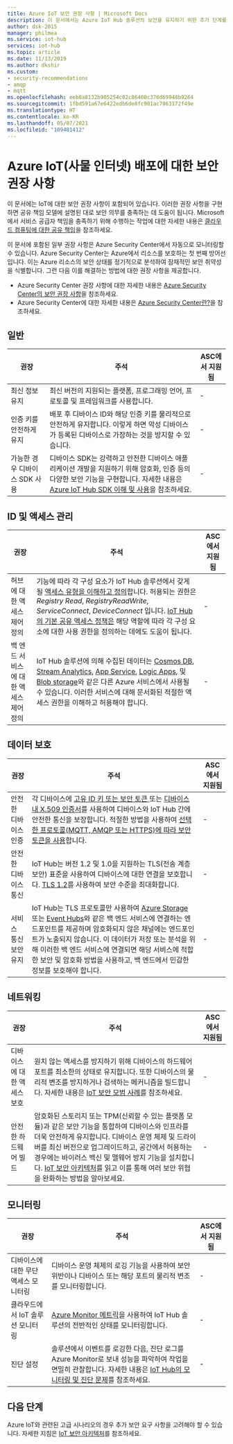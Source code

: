 ```yaml
---
title: Azure IoT 보안 권장 사항 | Microsoft Docs
description: 이 문서에서는 Azure IoT Hub 솔루션의 보안을 유지하기 위한 추가 단계를 간략히 설명합니다.
author: dsk-2015
manager: philmea
ms.service: iot-hub
services: iot-hub
ms.topic: article
ms.date: 11/13/2019
ms.author: dkshir
ms.custom:
- security-recommendations
- amqp
- mqtt
ms.openlocfilehash: eeb8a8132b905254c02c86460c376d69948b9264
ms.sourcegitcommit: 1fbd591a67e6422edb6de8fc901ac7063172f49e
ms.translationtype: HT
ms.contentlocale: ko-KR
ms.lasthandoff: 05/07/2021
ms.locfileid: "109481412"
---
```

# <a name="security-recommendations-for-azure-internet-of-things-iot-deployment"></a>Azure IoT(사물 인터넷) 배포에 대한 보안 권장 사항

이 문서에는 IoT에 대한 보안 권장 사항이 포함되어 있습니다. 이러한 권장 사항을 구현하면 공유 책임 모델에 설명된 대로 보안 의무를 충족하는 데 도움이 됩니다. Microsoft에서 서비스 공급자 책임을 충족하기 위해 수행하는 작업에 대한 자세한 내용은 [클라우드 컴퓨팅에 대한 공유 책임](https://gallery.technet.microsoft.com/Shared-Responsibilities-81d0ff91)을 참조하세요.

이 문서에 포함된 일부 권장 사항은 Azure Security Center에서 자동으로 모니터링할 수 있습니다. Azure Security Center는 Azure에서 리소스를 보호하는 첫 번째 방어선입니다. 이는 Azure 리소스의 보안 상태를 정기적으로 분석하여 잠재적인 보안 취약성을 식별합니다. 그런 다음 이를 해결하는 방법에 대한 권장 사항을 제공합니다.

- Azure Security Center 권장 사항에 대한 자세한 내용은 [Azure Security Center의 보안 권장 사항](../security-center/security-center-recommendations.md)을 참조하세요.
- Azure Security Center에 대한 자세한 내용은 [Azure Security Center란?](../security-center/security-center-introduction.md)을 참조하세요.

## <a name="general"></a>일반

| 권장 | 주석 | ASC에서 지원됨 |
|-|----|--|
| 최신 정보 유지 | 최신 버전의 지원되는 플랫폼, 프로그래밍 언어, 프로토콜 및 프레임워크를 사용합니다. | - |
| 인증 키를 안전하게 유지 | 배포 후 디바이스 ID와 해당 인증 키를 물리적으로 안전하게 유지합니다. 이렇게 하면 악성 디바이스가 등록된 디바이스로 가장하는 것을 방지할 수 있습니다. | - |
| 가능한 경우 디바이스 SDK 사용 | 디바이스 SDK는 강력하고 안전한 디바이스 애플리케이션 개발을 지원하기 위해 암호화, 인증 등의 다양한 보안 기능을 구현합니다. 자세한 내용은 [Azure IoT Hub SDK 이해 및 사용](../iot-hub/iot-hub-devguide-sdks.md)을 참조하세요. | - |

## <a name="identity-and-access-management"></a>ID 및 액세스 관리 

| 권장 | 주석 | ASC에서 지원됨 |
|-|----|--|
| 허브에 대한 액세스 제어 정의 | 기능에 따라 각 구성 요소가 IoT Hub 솔루션에서 갖게 될 [액세스 유형을 이해하고 정의](iot-security-deployment.md#securing-the-cloud)합니다. 허용되는 권한은 *Registry Read*, *RegistryReadWrite*, *ServiceConnect*, *DeviceConnect* 입니다. [IoT Hub의 기본 공유 액세스 정책은](../iot-hub/iot-hub-dev-guide-sas.md#access-control-and-permissions) 해당 역할에 따라 각 구성 요소에 대한 사용 권한을 정의하는 데에도 도움이 됩니다. | - |
| 백 엔드 서비스에 대한 액세스 제어 정의 | IoT Hub 솔루션에 의해 수집된 데이터는 [Cosmos DB](../cosmos-db/index.yml), [Stream Analytics](../stream-analytics/index.yml), [App Service](../app-service/index.yml), [Logic Apps](../logic-apps/index.yml), 및 [Blob storage](../storage/blobs/storage-blobs-introduction.md)와 같은 다른 Azure 서비스에서 사용될 수 있습니다. 이러한 서비스에 대해 문서화된 적절한 액세스 권한을 이해하고 허용해야 합니다. | - |

## <a name="data-protection"></a>데이터 보호

| 권장 | 주석 | ASC에서 지원됨 |
|-|----|--|
| 안전한 디바이스 인증 | 각 디바이스에 [고유 ID 키 또는 보안 토큰 ](iot-security-deployment.md#iot-hub-security-tokens) 또는 [디바이스 내 X.509 인증서](iot-security-deployment.md#x509-certificate-based-device-authentication)를 사용하여 디바이스와 IoT Hub 간에 안전한 통신을 보장합니다. 적절한 방법을 사용하여 [ 선택한 프로토콜(MQTT, AMQP 또는 HTTPS)에 따라 보안 토큰을 사용](../iot-hub/iot-hub-dev-guide-sas.md)합니다. | - |
| 안전한 디바이스 통신 | IoT Hub는 버전 1.2 및 1.0을 지원하는 TLS(전송 계층 보안) 표준을 사용하여 디바이스에 대한 연결을 보호합니다. [TLS 1.2](https://tools.ietf.org/html/rfc5246)를 사용하여 보안 수준을 최대화합니다. | - |
| 서비스 통신 보안 유지 | IoT Hub는 TLS 프로토콜만 사용하여 [Azure Storage](../storage/index.yml) 또는 [Event Hubs](../event-hubs/index.yml)와 같은 백 엔드 서비스에 연결하는 엔드포인트를 제공하며 암호화되지 않은 채널에는 엔드포인트가 노출되지 않습니다. 이 데이터가 저장 또는 분석을 위해 이러한 백 엔드 서비스에 연결되면 해당 서비스에 적합한 보안 및 암호화 방법을 사용하고, 백 엔드에서 민감한 정보를 보호해야 합니다. | - |

## <a name="networking"></a>네트워킹

| 권장 | 주석 | ASC에서 지원됨 |
|-|----|--|
| 디바이스에 대한 액세스 보호 | 원치 않는 액세스를 방지하기 위해 디바이스의 하드웨어 포트를 최소한의 상태로 유지합니다. 또한 디바이스의 물리적 변조를 방지하거나 검색하는 메커니즘을 빌드합니다. 자세한 내용은 [IoT 보안 모범 사례](iot-security-best-practices.md)를 참조하세요. | - |
| 안전한 하드웨어 빌드 | 암호화된 스토리지 또는 TPM(신뢰할 수 있는 플랫폼 모듈)과 같은 보안 기능을 통합하여 디바이스와 인프라를 더욱 안전하게 유지합니다. 디바이스 운영 체제 및 드라이버를 최신 버전으로 업그레이드하고, 공간에서 허용하는 경우에는 바이러스 백신 및 맬웨어 방지 기능을 설치합니다. [IoT 보안 아키텍처](iot-security-architecture.md)를 읽고 이를 통해 여러 보안 위협을 완화하는 방법을 알아보세요. | - |

## <a name="monitoring"></a>모니터링

| 권장 | 주석 | ASC에서 지원됨 |
|-|----|--|
| 디바이스에 대한 무단 액세스 모니터링 |  디바이스 운영 체제의 로깅 기능을 사용하여 보안 위반이나 디바이스 또는 해당 포트의 물리적 변조를 모니터링합니다. | - |
| 클라우드에서 IoT 솔루션 모니터링 | [Azure Monitor 메트릭](../iot-hub/monitor-iot-hub.md)을 사용하여 IoT Hub 솔루션의 전반적인 상태를 모니터링합니다. | - |
| 진단 설정 | 솔루션에서 이벤트를 로깅한 다음, 진단 로그를 Azure Monitor로 보내 성능을 파악하여 작업을 면밀히 관찰합니다. 자세한 내용은 [IoT Hub의 모니터링 및 진단 문제](../iot-hub/monitor-iot-hub.md)를 참조하세요. | - |

## <a name="next-steps"></a>다음 단계

Azure IoT와 관련된 고급 시나리오의 경우 추가 보안 요구 사항을 고려해야 할 수 있습니다. 자세한 지침은 [IoT 보안 아키텍처](iot-security-architecture.md)를 참조하세요.